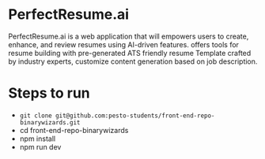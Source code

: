 # PerfectResume.ai

PerfectResume.ai is a web application that will empowers users to create, enhance, and review
resumes using AI-driven features. offers tools for resume building with pre-generated ATS friendly resume Template crafted by industry experts, customize content generation based on job description.

# Steps to run
- `git clone git@github.com:pesto-students/front-end-repo-binarywizards.git`
- cd front-end-repo-binarywizards
- npm install
- npm run dev
